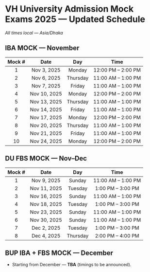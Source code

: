 # VH University Admission Mock Exams 2025 — Updated Schedule

_All times local — Asia/Dhaka_

## IBA MOCK — November

| Mock # | Date        | Day      | Time               |
|:-----:|:-----------:|:--------:|:------------------:|
| 1     | Nov 3, 2025 | Monday   | 12:00 PM – 2:00 PM |
| 2     | Nov 6, 2025 | Thursday | 11:00 AM – 1:00 PM |
| 3     | Nov 7, 2025 | Friday   | 11:00 AM – 1:00 PM |
| 4     | Nov 10, 2025| Monday   | 12:00 PM – 2:00 PM |
| 5     | Nov 13, 2025| Thursday | 11:00 AM – 1:00 PM |
| 6     | Nov 14, 2025| Friday   | 11:00 AM – 1:00 PM |
| 7     | Nov 17, 2025| Monday   | 12:00 PM – 2:00 PM |
| 8     | Nov 20, 2025| Thursday | 11:00 AM – 1:00 PM |
| 9     | Nov 21, 2025| Friday   | 11:00 AM – 1:00 PM |
| 10    | Nov 24, 2025| Monday   | 12:00 PM – 2:00 PM |

## DU FBS MOCK — Nov–Dec

| Mock # | Date        | Day      | Time               |
|:-----:|:-----------:|:--------:|:------------------:|
| 1     | Nov 9, 2025 | Sunday   | 11:00 AM – 1:00 PM |
| 2     | Nov 11, 2025| Tuesday  | 1:00 PM – 3:00 PM  |
| 3     | Nov 16, 2025| Sunday   | 11:00 AM – 1:00 PM |
| 4     | Nov 18, 2025| Tuesday  | 1:00 PM – 3:00 PM  |
| 5     | Nov 23, 2025| Sunday   | 11:00 AM – 1:00 PM |
| 6     | Nov 30, 2025| Sunday   | 11:00 AM – 1:00 PM |
| 7     | Dec 2, 2025 | Tuesday  | 1:00 PM – 3:00 PM  |
| 8     | Dec 4, 2025 | Thursday | 2:00 PM – 4:00 PM  |

## BUP IBA + FBS MOCK — December

- Starting from December — **TBA** (timings to be announced).

